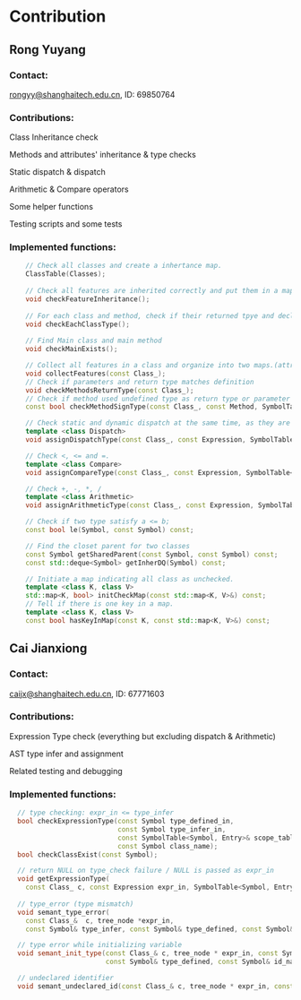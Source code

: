 # Contribution

## Rong Yuyang

### Contact:

rongyy@shanghaitech.edu.cn, ID: 69850764

### Contributions:

Class Inheritance check

Methods and attributes' inheritance & type checks

Static dispatch & dispatch

Arithmetic & Compare operators

Some helper functions

Testing scripts and some tests

### Implemented functions:

```cpp
	// Check all classes and create a inhertance map.
	ClassTable(Classes);
	
	// Check all features are inherited correctly and put them in a map.
	void checkFeatureInheritance();
	
	// For each class and method, check if their returned tpye and declared ones match.
	void checkEachClassType();
	
	// Find Main class and main method
	void checkMainExists();

	// Collect all features in a class and organize into two maps.(attr_map_ and method_map_)
	void collectFeatures(const Class_);
	// Check if parameters and return type matches definition
	void checkMethodsReturnType(const Class_);
	// Check if method used undefined type as return type or parameter type.
	const bool checkMethodSignType(const Class_, const Method, SymbolTable<Symbol, Entry>&);

	// Check static and dynamic dispatch at the same time, as they are ultimately the same thing.
	template <class Dispatch>
	void assignDispatchType(const Class_, const Expression, SymbolTable<Symbol, Entry>&);

	// Check <, <= and =.
	template <class Compare>
	void assignCompareType(const Class_, const Expression, SymbolTable<Symbol, Entry>&);

	// Check +, -, *, /
	template <class Arithmetic>
	void assignArithmeticType(const Class_, const Expression, SymbolTable<Symbol, Entry>&);

	// Check if two type satisfy a <= b;  
	const bool le(Symbol, const Symbol) const;

	// Find the closet parent for two classes
	const Symbol getSharedParent(const Symbol, const Symbol) const;
	const std::deque<Symbol> getInherDQ(Symbol) const;

	// Initiate a map indicating all class as unchecked.
	template <class K, class V>
	std::map<K, bool> initCheckMap(const std::map<K, V>&) const;
	// Tell if there is one key in a map.
	template <class K, class V>
	const bool hasKeyInMap(const K, const std::map<K, V>&) const;
```
## Cai Jianxiong

### Contact:

caijx@shanghaitech.edu.cn, ID: 67771603

### Contributions:

Expression Type check (everything but excluding dispatch & Arithmetic)

AST type infer and assignment

Related testing and debugging

### Implemented functions:
```cpp
  // type checking: expr_in <= type_infer
  bool checkExpressionType(const Symbol type_defined_in,
                           const Symbol type_infer_in,
                           const SymbolTable<Symbol, Entry>& scope_table,
                           const Symbol class_name);
  bool checkClassExist(const Symbol);

  // return NULL on type_check failure / NULL is passed as expr_in
  void getExpressionType(
    const Class_ c, const Expression expr_in, SymbolTable<Symbol, Entry>& scope_table);
 
  // type_error (type mismatch)
  void semant_type_error(
    const Class_&  c, tree_node *expr_in,
    const Symbol& type_infer, const Symbol& type_defined, const Symbol& id_name);

  // type error while initializing variable
  void semant_init_type(const Class_& c, tree_node * expr_in, const Symbol& type_infer,
                        const Symbol& type_defined, const Symbol& id_name);

  // undeclared identifier
  void semant_undeclared_id(const Class_& c, tree_node * expr_in, const Symbol& id_name);
```